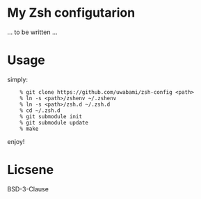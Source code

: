 <!-- -*- mode: markdown; coding: utf-8 -*- -->
# My Zsh configutarion

... to be written ...

# Usage

simply:

        % git clone https://github.com/uwabami/zsh-config <path>
        % ln -s <path>/zshenv ~/.zshenv
        % ln -s <path>/zsh.d ~/.zsh.d
        % cd ~/.zsh.d
        % git submodule init
        % git submodule update
        % make

enjoy!

# Licsene

BSD-3-Clause
